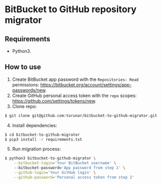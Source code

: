 # BitBucket to GitHub repository migrator

## Requirements

* Python3.

## How to use

1. Create BitBucket app password with the `Repositories: Read` permissions: https://bitbucket.org/account/settings/app-passwords/new.
2. Create GitHub personal access token with the `repo` scopes: https://github.com/settings/tokens/new.
3. Clone repo:
```bash
$ git clone git@github.com:torunar/bitbucket-to-github-migrator.git
```
4. Install dependencies:
```bash
$ cd bitbucket-to-github-migrator
$ pip3 install -r requirements.txt
```
5. Run migration process:
```bash
$ python3 bitbucket-to-github-migrator \
    --bitbucket-login='Your BitBucket username' \ 
    --bitbucket-password='App password from step 1' \
    --github-login='Your GitHub login' \
    --github-password='Personal access token from step 2' 
```